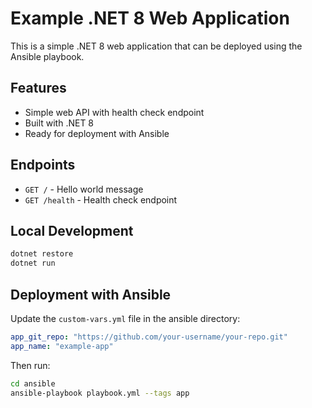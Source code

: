 # Example .NET 8 Web Application

This is a simple .NET 8 web application that can be deployed using the Ansible playbook.

## Features

- Simple web API with health check endpoint
- Built with .NET 8
- Ready for deployment with Ansible

## Endpoints

- `GET /` - Hello world message
- `GET /health` - Health check endpoint

## Local Development

```bash
dotnet restore
dotnet run
```

## Deployment with Ansible

Update the `custom-vars.yml` file in the ansible directory:

```yaml
app_git_repo: "https://github.com/your-username/your-repo.git"
app_name: "example-app"
```

Then run:

```bash
cd ansible
ansible-playbook playbook.yml --tags app
``` 